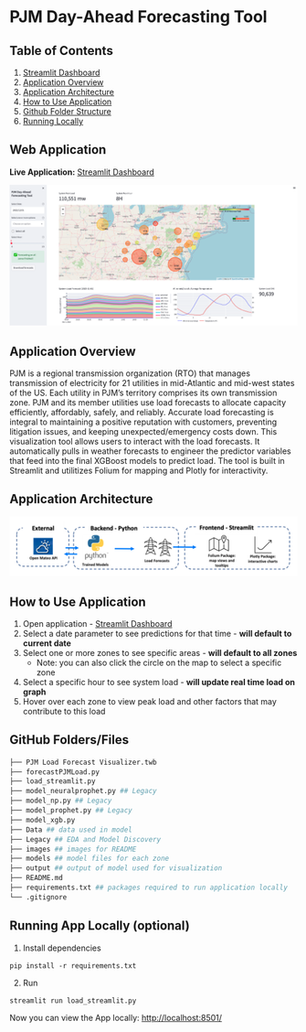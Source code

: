 # PJM Day-Ahead Forecasting Tool

## Table of Contents
1. [Streamlit Dashboard](https://qhu75-dva-project-load-streamlit-qhu-vk0cvd.streamlit.app/)
2. [Application Overview](#overview)
3. [Application Architecture](#architecture)
4. [How to Use Application](#usage)
5. [Github Folder Structure](#structure)
6. [Running Locally](#local)


## Web Application
**Live Application:** [Streamlit Dashboard](https://qhu75-dva-project-load-streamlit-qhu-vk0cvd.streamlit.app/)

![plot](images/Dashboard-Overview.png)

<a name="overview"></a>
## Application Overview
PJM is a regional transmission organization (RTO) that manages transmission of electricity for 21 utilities in mid-Atlantic and mid-west states of the US. Each utility in PJM’s territory comprises its own transmission zone. PJM and its member utilities use load forecasts to allocate capacity efficiently, affordably, safely, and reliably. Accurate load forecasting is integral to maintaining a positive reputation with customers, preventing litigation issues, and keeping unexpected/emergency costs down. This visualization tool allows users to interact with the load forecasts. It automatically pulls in weather forecasts to engineer the predictor variables that feed into the final XGBoost models to predict load. The tool is built in Streamlit and utilitizes Folium for mapping and Plotly for interactivity. 

<a name="architecture"></a>
## Application Architecture
![plot](images/App-Architecture.png)

<a name="usage"></a>
## How to Use Application
1. Open application - [Streamlit Dashboard](https://qhu75-dva-project-load-streamlit-qhu-vk0cvd.streamlit.app/)
2. Select a date parameter to see predictions for that time - **will default to current date**
3. Select one or more zones to see specific areas - **will default to all zones**
    - Note: you can also click the circle on the map to select a specific zone
4. Select a specific hour to see system load - **will update real time load on graph**
5. Hover over each zone to view peak load and other factors that may contribute to this load


<a name="structure"></a>
## GitHub Folders/Files
```bash
├── PJM Load Forecast Visualizer.twb
├── forecastPJMLoad.py
├── load_streamlit.py
├── model_neuralprophet.py ## Legacy
├── model_np.py ## Legacy
├── model_prophet.py ## Legacy
├── model_xgb.py
├── Data ## data used in model
├── Legacy ## EDA and Model Discovery
├── images ## images for README
├── models ## model files for each zone
├── output ## output of model used for visualization
├── README.md
├── requirements.txt ## packages required to run application locally
└── .gitignore
```

<a name="local"></a>
## Running App Locally (optional)
1. Install dependencies
```
pip install -r requirements.txt
```
2. Run
```
streamlit run load_streamlit.py
```
Now you can view the App locally: <http://localhost:8501/>

